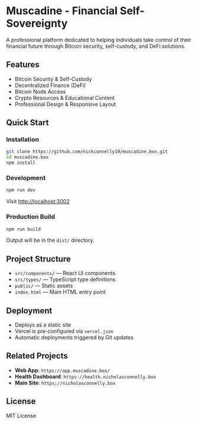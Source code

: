 # Muscadine - Financial Self-Sovereignty

A professional platform dedicated to helping individuals take control of their financial future through Bitcoin security, self-custody, and DeFi solutions.

## Features

- Bitcoin Security & Self-Custody
- Decentralized Finance (DeFi) 
- Bitcoin Node Access
- Crypto Resources & Educational Content
- Professional Design & Responsive Layout

## Quick Start

### Installation

```bash
git clone https://github.com/nickconnelly10/muscadine.box.git
cd muscadine.box
npm install
```

### Development

```bash
npm run dev
```

Visit [http://localhost:3002](http://localhost:3002)

### Production Build

```bash
npm run build
```

Output will be in the `dist/` directory.

## Project Structure

- `src/components/` — React UI components
- `src/types/` — TypeScript type definitions
- `public/` — Static assets
- `index.html` — Main HTML entry point

## Deployment

- Deploys as a static site
- Vercel is pre-configured via `vercel.json`
- Automatic deployments triggered by Git updates

## Related Projects

- **Web App**: `https://app.muscadine.box/`
- **Health Dashboard**: `https://health.nicholasconnelly.box`
- **Main Site**: `https://nicholasconnelly.box`

## License

MIT License